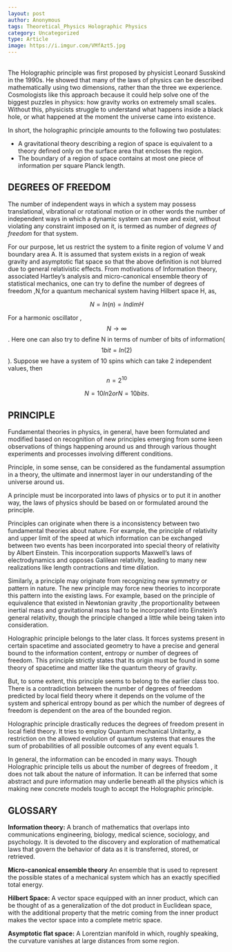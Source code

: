 ```yaml
---
layout: post
author: Anonymous
tags: Theoretical_Physics Holographic Physics
category: Uncategorized
type: Article
image: https://i.imgur.com/VMfAzt5.jpg
---
```

\
The Holographic principle was first proposed by physicist Leonard Susskind in the 1990s. He showed that many of the laws of physics can be described mathematically using two dimensions, rather than the three we experience. Cosmologists like this approach because it could help solve one of the biggest puzzles in physics: how gravity works on extremely small scales. Without this, physicists struggle to understand what happens inside a black hole, or what happened at the moment the universe came into existence.

In short, the holographic principle amounts to the following two postulates:

- A gravitational theory describing a region of space is equivalent to a theory defined only on the surface area that encloses the region.
- The boundary of a region of space contains at most one piece of information per square Planck length.

## DEGREES OF FREEDOM
The number of independent ways in which a system may possess translational, vibrational or rotational motion or in other words the number of independent ways in which a dynamic system can move and exist, without violating any constraint imposed on it, is termed as number of *degrees of freedom* for that system.

For our purpose, let us restrict the system to a finite region of volume V and boundary area A. It is assumed that system exists in a region of weak gravity and asymptotic flat space so that the above definition is not blurred due to general relativistic effects. From motivations of Information theory, associated Hartley’s analysis and micro-canonical ensemble theory of statistical mechanics, one can try to define the number of degrees of freedom ,N,for a quantum mechanical system having Hilbert space H, as,

  $$N =ln(n)= lndimH$$

For a harmonic oscillator , $$N → ∞$$ . Here one can also try to define N in terms of number of bits of information($$1bit = ln(2)$$). Suppose we have a system of 10 spins which can take 2 independent values, then $$n = 2^{10}$$

  $$N = 10 ln2 or N =10 bits.$$

## PRINCIPLE

Fundamental theories in physics, in general, have been formulated and modified based on recognition of new principles emerging from some keen observations of things happening around us and through various thought experiments and processes involving different conditions.

Principle, in some sense, can be considered as the fundamental assumption in a theory, the ultimate and innermost layer in our understanding of the universe around us.

A principle must be incorporated into laws of physics or to put it in another way, the laws of physics should be based on or formulated around the principle.

Principles can originate when there is a inconsistency between two fundamental theories about nature. For example, the principle of relativity and upper limit of the speed at which information can be exchanged between two events has been incorporated into special theory of relativity by Albert Einstein. This incorporation supports Maxwell’s laws of electrodynamics and opposes Galilean relativity, leading to many new realizations like length contractions and time dilation.

Similarly, a principle may originate from recognizing new symmetry or pattern in nature. The new principle may force new theories to incorporate this pattern into the existing laws. For example, based on the principle of equivalence that existed in Newtonian gravity ,the proportionality between inertial mass and gravitational mass had to be incorporated into Einstein’s general relativity, though the principle changed a little while being taken into consideration.

Holographic principle belongs to the later class. It forces systems present in certain spacetime and associated geometry to have a precise and general bound to the information content, entropy or number of degrees of freedom. This principle strictly states that its origin must be found in some theory of spacetime and matter like the quantum theory of gravity.

But, to some extent, this principle seems to belong to the earlier class too. There is a contradiction between the number of degrees of freedom predicted by local field theory where it depends on the volume of the system and spherical entropy bound as per which the number of degrees of freedom is dependent on the area of the bounded region.

Holographic principle drastically reduces the degrees of freedom present in local field theory. It tries to employ Quantum mechanical Unitarity, a restriction on the allowed evolution of quantum systems that ensures the sum of probabilities of all possible outcomes of any event equals 1.

In general, the information can be encoded in many ways. Though Holographic principle tells us about the number of degrees of freedom , it does not talk about the nature of information. It can be inferred that some abstract and pure information may underlie beneath all the physics which is making new concrete models tough to accept the Holographic principle.

## GLOSSARY

**Information theory:** A branch of mathematics that overlaps into communications engineering, biology, medical science, sociology, and psychology. It is devoted to the discovery and exploration of mathematical laws that govern the behavior of data as it is transferred, stored, or retrieved.

**Micro-canonical ensemble theory** An ensemble that is used to represent the possible states of a mechanical system which has an exactly specified total energy.

**Hilbert Space:** A vector space equipped with an inner product, which can be thought of as a generalization of the dot product in Euclidean space, with the additional property that the metric coming from the inner product makes the vector space into a complete metric space.

**Asymptotic flat space:** A Lorentzian manifold in which, roughly speaking, the curvature vanishes at large distances from some region.
